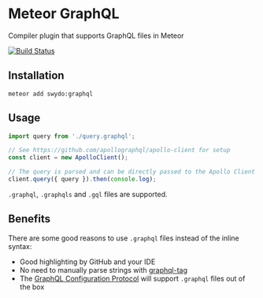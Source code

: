 # Meteor GraphQL
Compiler plugin that supports GraphQL files in Meteor

[![Build Status](https://travis-ci.org/Swydo/meteor-graphql.svg?branch=master)](https://travis-ci.org/Swydo/meteor-graphql)

## Installation
```
meteor add swydo:graphql
```

## Usage
```js
import query from './query.graphql';

// See https://github.com/apollographql/apollo-client for setup
const client = new ApolloClient();

// The query is parsed and can be directly passed to the Apollo Client
client.query({ query }).then(console.log);
```

`.graphql`, `.graphqls` and `.gql` files are supported.

## Benefits
There are some good reasons to use `.graphql` files instead of the inline syntax:

- Good highlighting by GitHub and your IDE
- No need to manually parse strings with [graphql-tag](https://github.com/apollographql/graphql-tag)
- The [GraphQL Configuration Protocol](https://github.com/graphcool/graphql-config/issues/20) will support `.graphql` files out of the box
